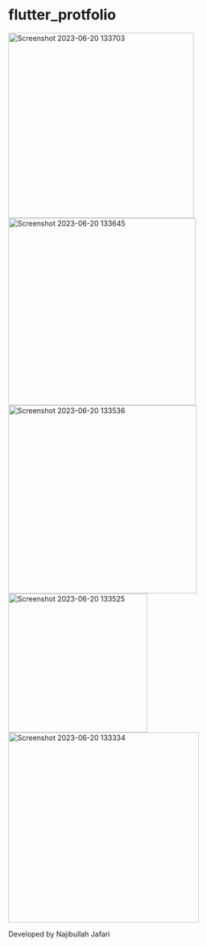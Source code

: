 
# flutter_protfolio


<img width="368" alt="Screenshot 2023-06-20 133703" src="https://github.com/najibullahjafari/flutter-portfolio/assets/121656832/f238e31d-a876-4fb4-8a32-077bdcb3748e"><br>
<img width="372" alt="Screenshot 2023-06-20 133645" src="https://github.com/najibullahjafari/flutter-portfolio/assets/121656832/f8c49102-8cca-46ef-ac24-d5b9d652017b"><br>
<img width="374" alt="Screenshot 2023-06-20 133536" src="https://github.com/najibullahjafari/flutter-portfolio/assets/121656832/2daad0cb-5176-44c7-8ce2-2a1090bd058d"><br>
<img width="276" alt="Screenshot 2023-06-20 133525" src="https://github.com/najibullahjafari/flutter-portfolio/assets/121656832/f8f4c858-0a16-4834-93f4-4a88611863db"><br>
<img width="378" alt="Screenshot 2023-06-20 133334" src="https://github.com/najibullahjafari/flutter-portfolio/assets/121656832/265dc419-526e-4c97-93f5-bca1e3511470"><br>
 
Developed by Najibullah Jafari
